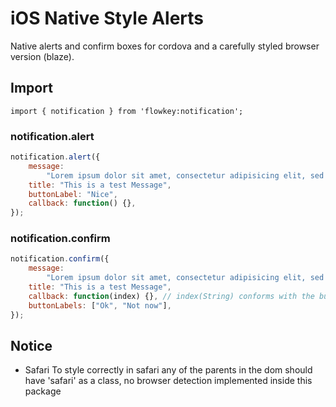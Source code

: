 # iOS Native Style Alerts

Native alerts and confirm boxes for cordova and a carefully styled browser version (blaze).

## Import

```
import { notification } from 'flowkey:notification';
```

### notification.alert

```js
notification.alert({
    message:
        "Lorem ipsum dolor sit amet, consectetur adipisicing elit, sed do eiusmod tempor incididunt ut labore et dolore.",
    title: "This is a test Message",
    buttonLabel: "Nice",
    callback: function() {},
});
```

### notification.confirm

```js
notification.confirm({
    message:
        "Lorem ipsum dolor sit amet, consectetur adipisicing elit, sed do eiusmod tempor incididunt ut labore et dolore.",
    title: "This is a test Message",
    callback: function(index) {}, // index(String) conforms with the buttonLabels index counting from 1 - same for ios
    buttonLabels: ["Ok", "Not now"],
});
```

## Notice

-   Safari
    To style correctly in safari any of the parents in the dom should have 'safari' as a class, no browser
    detection implemented inside this package
